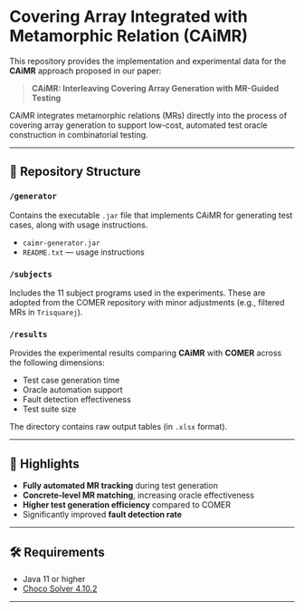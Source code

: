 # Covering Array Integrated with Metamorphic Relation (CAiMR)

This repository provides the implementation and experimental data for the **CAiMR** approach proposed in our paper:

> **CAiMR: Interleaving Covering Array Generation with 
MR-Guided Testing**  


CAiMR integrates metamorphic relations (MRs) directly into the process of covering array generation to support low-cost, automated test oracle construction in combinatorial testing.

---

## 📂 Repository Structure

### `/generator`
Contains the executable `.jar` file that implements CAiMR for generating test cases, along with usage instructions.

- `caimr-generator.jar`  
- `README.txt` — usage instructions

### `/subjects`
Includes the 11 subject programs used in the experiments. These are adopted from the COMER repository with minor adjustments (e.g., filtered MRs in `Trisquarej`).

### `/results`
Provides the experimental results comparing **CAiMR** with **COMER** across the following dimensions:

- Test case generation time  
- Oracle automation support  
- Fault detection effectiveness  
- Test suite size  

The directory contains raw output tables (in `.xlsx`  format).

---

## 📌 Highlights

- **Fully automated MR tracking** during test generation
- **Concrete-level MR matching**, increasing oracle effectiveness
- **Higher test generation efficiency** compared to COMER
- Significantly improved **fault detection rate**

---

## 🛠 Requirements

- Java 11 or higher
- [Choco Solver 4.10.2](https://choco-solver.org/)

---





